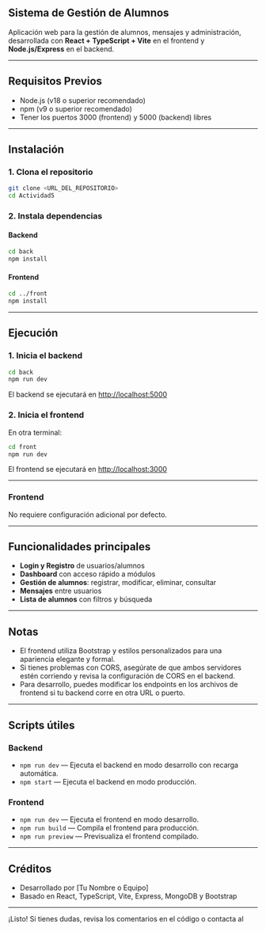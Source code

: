 ## Sistema de Gestión de Alumnos

Aplicación web para la gestión de alumnos, mensajes y administración, desarrollada con **React + TypeScript + Vite** en el frontend y **Node.js/Express** en el backend.

---

## Requisitos Previos

- Node.js (v18 o superior recomendado)
- npm (v9 o superior recomendado)
- Tener los puertos 3000 (frontend) y 5000 (backend) libres

---

## Instalación

### 1. Clona el repositorio

```sh
git clone <URL_DEL_REPOSITORIO>
cd Actividad5
```

### 2. Instala dependencias

#### Backend

```sh
cd back
npm install
```

#### Frontend

```sh
cd ../front
npm install
```

---

## Ejecución

### 1. Inicia el backend

```sh
cd back
npm run dev
```
El backend se ejecutará en [http://localhost:5000](http://localhost:5000)

### 2. Inicia el frontend

En otra terminal:

```sh
cd front
npm run dev
```
El frontend se ejecutará en [http://localhost:3000](http://localhost:3000)

---

### Frontend

No requiere configuración adicional por defecto.

---

## Funcionalidades principales

- **Login y Registro** de usuarios/alumnos
- **Dashboard** con acceso rápido a módulos
- **Gestión de alumnos**: registrar, modificar, eliminar, consultar
- **Mensajes** entre usuarios
- **Lista de alumnos** con filtros y búsqueda

---

## Notas

- El frontend utiliza Bootstrap y estilos personalizados para una apariencia elegante y formal.
- Si tienes problemas con CORS, asegúrate de que ambos servidores estén corriendo y revisa la configuración de CORS en el backend.
- Para desarrollo, puedes modificar los endpoints en los archivos de frontend si tu backend corre en otra URL o puerto.

---

## Scripts útiles

### Backend

- `npm run dev` — Ejecuta el backend en modo desarrollo con recarga automática.
- `npm start` — Ejecuta el backend en modo producción.

### Frontend

- `npm run dev` — Ejecuta el frontend en modo desarrollo.
- `npm run build` — Compila el frontend para producción.
- `npm run preview` — Previsualiza el frontend compilado.

---

## Créditos

- Desarrollado por [Tu Nombre o Equipo]
- Basado en React, TypeScript, Vite, Express, MongoDB y Bootstrap

---

¡Listo! Si tienes dudas, revisa los comentarios en el código o contacta al
